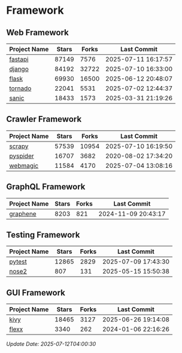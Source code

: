 # Framework

## Web Framework
| Project Name | Stars | Forks | Last Commit |
| ------------ | ----- | ----- | ----------- |
| [fastapi](https://github.com/fastapi/fastapi) | 87149 | 7576 | 2025-07-11 16:17:57 |
| [django](https://github.com/django/django) | 84192 | 32722 | 2025-07-10 16:33:00 |
| [flask](https://github.com/pallets/flask) | 69930 | 16500 | 2025-06-12 20:48:07 |
| [tornado](https://github.com/tornadoweb/tornado) | 22041 | 5531 | 2025-07-02 12:44:37 |
| [sanic](https://github.com/sanic-org/sanic) | 18433 | 1573 | 2025-03-31 21:19:26 |

## Crawler Framework
| Project Name | Stars | Forks | Last Commit |
| ------------ | ----- | ----- | ----------- |
| [scrapy](https://github.com/scrapy/scrapy) | 57539 | 10954 | 2025-07-10 16:19:50 |
| [pyspider](https://github.com/binux/pyspider) | 16707 | 3682 | 2020-08-02 17:34:20 |
| [webmagic](https://github.com/code4craft/webmagic) | 11584 | 4170 | 2025-07-04 13:08:16 |

## GraphQL Framework
| Project Name | Stars | Forks | Last Commit |
| ------------ | ----- | ----- | ----------- |
| [graphene](https://github.com/graphql-python/graphene) | 8203 | 821 | 2024-11-09 20:43:17 |

## Testing Framework
| Project Name | Stars | Forks | Last Commit |
| ------------ | ----- | ----- | ----------- |
| [pytest](https://github.com/pytest-dev/pytest) | 12865 | 2829 | 2025-07-09 17:43:30 |
| [nose2](https://github.com/nose-devs/nose2) | 807 | 131 | 2025-05-15 15:50:38 |

## GUI Framework
| Project Name | Stars | Forks | Last Commit |
| ------------ | ----- | ----- | ----------- |
| [kivy](https://github.com/kivy/kivy) | 18465 | 3127 | 2025-06-26 19:14:08 |
| [flexx](https://github.com/flexxui/flexx) | 3340 | 262 | 2024-01-06 22:16:26 |

*Update Date: 2025-07-12T04:00:30*